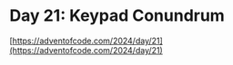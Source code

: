 # Day 21: Keypad Conundrum

[https://adventofcode.com/2024/day/21](https://adventofcode.com/2024/day/21)
